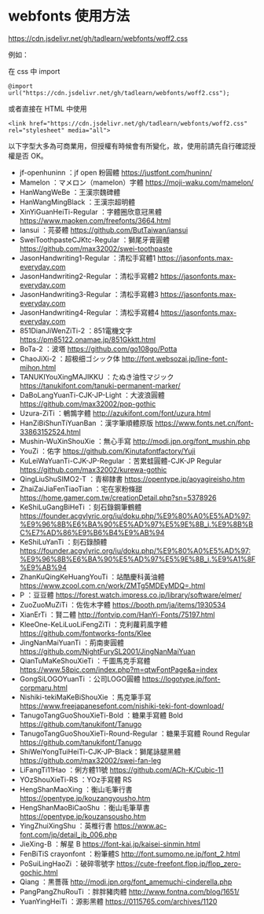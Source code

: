 # webfonts 使用方法
https://cdn.jsdelivr.net/gh/tadlearn/webfonts/woff2.css

例如：

在 css 中 import
```
@import url("https://cdn.jsdelivr.net/gh/tadlearn/webfonts/woff2.css");
```
或者直接在 HTML 中使用
```
<link href="https://cdn.jsdelivr.net/gh/tadlearn/webfonts/woff2.css" rel="stylesheet" media="all">
```

以下字型大多為可商業用，但授權有時候會有所變化，故，使用前請先自行確認授權是否 OK。

- jf-openhuninn ：jf open 粉圓體 https://justfont.com/huninn/
- Mamelon ：マメロン（mamelon）字體 https://moji-waku.com/mamelon/
- HanWangWeBe ：王漢宗魏碑體
- HanWangMingBlack ：王漢宗超明體
- XinYiGuanHeiTi-Regular ：字體圈欣意冠黑體 https://www.maoken.com/freefonts/3664.html
- Iansui ：芫荽體 https://github.com/ButTaiwan/iansui
- SweiToothpasteCJKtc-Regular ：獅尾牙膏圓體 https://github.com/max32002/swei-toothpaste
- JasonHandwriting1-Regular ：清松手寫體1 https://jasonfonts.max-everyday.com
- JasonHandwriting2-Regular ：清松手寫體2 https://jasonfonts.max-everyday.com
- JasonHandwriting3-Regular ：清松手寫體3 https://jasonfonts.max-everyday.com
- JasonHandwriting4-Regular ：清松手寫體4 https://jasonfonts.max-everyday.com
- 851DianJiWenZiTi-2 ：851電機文字 https://pm85122.onamae.jp/851Gkktt.html
- BoTa-2 ：波塔 https://github.com/go108go/Potta
- ChaoJiXi-2 ：超极细ゴシック体 http://font.websozai.jp/line-font-mihon.html
- TANUKIYouXingMAJIKKU ：たぬき油性マジック https://tanukifont.com/tanuki-permanent-marker/
- DaBoLangYuanTi-CJK-JP-Light ：大波浪圓體 https://github.com/max32002/pop-gothic
- Uzura-ZiTi ：鵪鶉字體 http://azukifont.com/font/uzura.html
- HanZiBiShunTiYuanBan ：漢字筆順體原版 https://www.fonts.net.cn/font-33863152524.html
- Mushin-WuXinShouXie ：無心手寫 http://modi.jpn.org/font_mushin.php
- YouZi ：佑字 https://github.com/Kinutafontfactory/Yuji
- KuLeiWaYuanTi-CJK-JP-Regular ：苦累蛙圓體-CJK-JP Regular https://github.com/max32002/kurewa-gothic
- QingLiuShuSIMO2-T ：青柳隷書 https://opentype.jp/aoyagireisho.htm
- ZhaiZaiJiaFenTiaoTian ：宅在家粉條甜 https://home.gamer.com.tw/creationDetail.php?sn=5378926
- KeShiLuGangBiHeTi ：刻石錄鋼筆鶴體 https://founder.acgvlyric.org/iu/doku.php/%E9%80%A0%E5%AD%97:%E9%96%8B%E6%BA%90%E5%AD%97%E5%9E%8B_i.%E9%8B%BC%E7%AD%86%E9%B6%B4%E9%AB%94
- KeShiLuYanTi ：刻石錄顏體 https://founder.acgvlyric.org/iu/doku.php/%E9%80%A0%E5%AD%97:%E9%96%8B%E6%BA%90%E5%AD%97%E5%9E%8B_i.%E9%A1%8F%E9%AB%94
- ZhanKuQingKeHuangYouTi ：站酷慶科黃油體 https://www.zcool.com.cn/work/ZMTg5MDEyMDQ=.html
- P ：豆豆體 https://forest.watch.impress.co.jp/library/software/elmer/
- ZuoZuoMuZiTi ：佐佐木字體 https://booth.pm/ja/items/1930534
- XianErTi ：賢二體 http://fontvip.com/HanYi-Fonts/75197.html
- KleeOne-KeLiLuoLiFengZiTi ：克利蘿莉風字體 https://github.com/fontworks-fonts/Klee
- JingNanMaiYuanTi ：荊南麥圓體 https://github.com/NightFurySL2001/JingNanMaiYuan
- QianTuMaKeShouXieTi ：千圖馬克手寫體 https://www.58pic.com/index.php?m=qtwFontPage&a=index
- GongSiLOGOYuanTi ：公司LOGO圓體 https://logotype.jp/font-corpmaru.html
- Nishiki-tekiMaKeBiShouXie ：馬克筆手寫 https://www.freejapanesefont.com/nishiki-teki-font-download/
- TanugoTangGuoShouXieTi-Bold ：糖果手寫體 Bold https://github.com/tanukifont/Tanugo
- TanugoTangGuoShouXieTi-Round-Regular ：糖果手寫體 Round Regular https://github.com/tanukifont/Tanugo
- ShiWeiYongTuiHeiTi-CJK-JP-Black：獅尾詠腿黑體 https://github.com/max32002/swei-fan-leg
- LiFangTi11Hao ：俐方體11號 https://github.com/ACh-K/Cubic-11
- YOzShouXieTi-RS ：YOz手寫體 RS
- HengShanMaoXing ：衡山毛筆行書 https://opentype.jp/kouzangyousho.htm
- HengShanMaoBiCaoShu ：衡山毛筆草書 https://opentype.jp/kouzansousho.htm
- YingZhuiXingShu ：英椎行書 https://www.ac-font.com/jp/detail_jb_006.php
- JieXing-B ：解星 B https://font-kai.jp/kaisei-sinmin.html
- FenBiTiS  crayonfont ：粉筆體S http://font.sumomo.ne.jp/font_2.html
- PoSuiLingHaoZi ：破碎零號字 https://cute-freefont.flop.jp/flop_zero-gochic.html
- Qiang ：黒薔薇 http://modi.jpn.org/font_amemuchi-cinderella.php
- PangPangZhuRouTi ：胖胖豬肉體 http://www.fontna.com/blog/1651/
- YuanYingHeiTi ：源影黑體 https://0115765.com/archives/1120